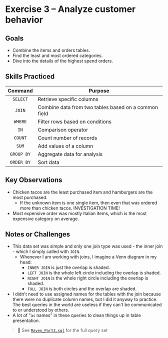 # Exercise 3 – Analyze customer behavior

## Goals
- Combine the items and orders tables.
- Find the least and most ordered categories.
- Dive into the details of the highest spend orders.
  
## Skills Practiced
| Command     | Purpose                                |
|:-----------:|----------------------------------------|
| `SELECT`    | Retrieve specific columns      |
| `JOIN`      | Combine data from two tables based on a common field        |
| `WHERE`     | Filter rows based on conditions |
|`IN`| Comparison operator|
|`COUNT`| Count number of records |
|`SUM`| Add values of a column |
| `GROUP BY`  | Aggregate data for analysis    |
| `ORDER BY`  | Sort data            |

## Key Observations
- Chicken tacos are the least purchased item and hamburgers are the most purchased.
  - If the unknown item is one single item, then even that was ordered more than chicken tacos. INVESTIGATION TIME!
- Most expensive order was mostly Italian items, which is the most expensive category on average. 

## Notes or Challenges
- This data set was simple and only one join type was used - the inner join - which I simply called with `JOIN`.
  - Whenever I am working with joins, I imagine a Venn diagram in my head:
    - `INNER JOIN` is just the overlap is shaded.
    - `LEFT JOIN` is the whole left circle including the overlap is shaded.
    - `RIGHT JOIN` is the whole right circle including the overlap is shaded.
    - `FULL JOIN` is both circles and the overlap are shaded.
- I didn't need to use assigned names for the tables with the join because there were no duplicate column names, but I did it anyway to practice. The best queries in the world are useless if they can't be communicated to or understood by others.
- A lot of "`as` names" in these queries to clean things up in table presentation.

> 📝 See [`Maven_Part3.sql`](../code/Maven_Part3.sql) for the full query set
